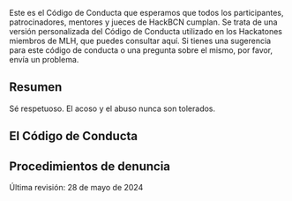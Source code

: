 Este es el Código de Conducta que esperamos que todos los participantes, patrocinadores, mentores y jueces de HackBCN cumplan. Se trata de una versión personalizada del Código de Conducta utilizado en los Hackatones miembros de MLH, que puedes consultar aquí. Si tienes una sugerencia para este código de conducta o una pregunta sobre el mismo, por favor, envía un problema.

## Resumen
Sé respetuoso. El acoso y el abuso nunca son tolerados.

## El Código de Conducta

## Procedimientos de denuncia

Última revisión: 28 de mayo de 2024